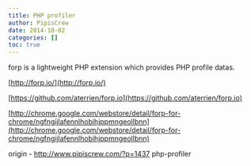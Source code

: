 ```yaml
---
title: PHP profiler
author: PipisCrew
date: 2014-10-02
categories: []
toc: true
---
```


forp is a lightweight PHP extension which provides PHP profile datas.

[http://forp.io/](http://forp.io/)

[https://github.com/aterrien/forp.io](https://github.com/aterrien/forp.io)

[http://chrome.google.com/webstore/detail/forp-for-chrome/ngfngijlafennlhobihjppmngeollbnn](http://chrome.google.com/webstore/detail/forp-for-chrome/ngfngijlafennlhobihjppmngeollbnn)

origin - http://www.pipiscrew.com/?p=1437 php-profiler